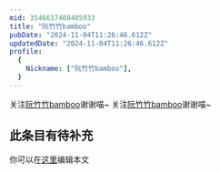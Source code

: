 ```yaml
---
mid: 3546637408405933
title: "阮竹竹bamboo"
pubDate: "2024-11-04T11:26:46.612Z"
updatedDate: "2024-11-04T11:26:46.612Z"
profile:
  {
    Nickname: ["阮竹竹bamboo"],
  }
---
```


关注[阮竹竹bamboo](https://space.bilibili.com/3546637408405933)谢谢喵~ 关注[阮竹竹bamboo](https://space.bilibili.com/3546637408405933)谢谢喵~

## 此条目有待补充
你可以在[这里](https://github.com/Yuhanawa/VTuber.ICU/edit/master/src/content/v/阮竹竹bamboo/index.md)编辑本文
